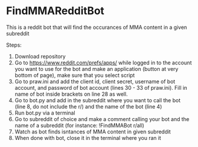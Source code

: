 # FindMMARedditBot

This is a reddit bot that will find the occurances of MMA content in a given subreddit

Steps:
1) Download repository
2) Go to https://www.reddit.com/prefs/apps/ while logged in to the account you want to use for the bot and make an application (button at very bottom of page), make sure that you select script 
3) Go to praw.ini and add the client id, client secret, username of bot account, and password of bot account (lines 30 - 33 of praw.ini). Fill in name of bot inside brackets on line 28 as well. 
4) Go to bot.py and add in the subreddit where you want to call the bot (line 8, do not include the r/) and the name of the bot (line 4)
5) Run bot.py via a terminal
6) Go to subreddit of choice and make a comment calling your bot and the name of a subreddit (for instance: !FindMMABot r/all)
7) Watch as bot finds isntances of MMA content in given subreddit 
8) When done with bot, close it in the terminal where you ran it
